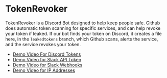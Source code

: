 # TokenRevoker

TokenRevoker is a Discord Bot designed to help keep people safe. Github does automatic token scanning for specific services, and can help revoke your token if leaked. If our bot finds your token on Discord, it creates a file here, in the `leakedtokens` branch, which Github scans, alerts the service, and the service revokes your token.

- [Demo Video For Discord Tokens](https://sjcdn.is-a.dev/file/ognqqd)
- [Demo Video for Slack API Token](https://sjcdn.is-a.dev/file/lzjqjl)
- [Demo Video for Slack Webhooks](https://sjcdn.is-a.dev/file/iwnhpf)
- [Demo Video for IP Addresses](https://sjcdn.is-a.dev/file/sdjwdf)
